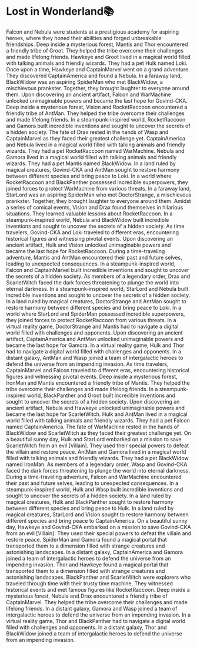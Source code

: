 # Lost in Wonderland:books:

Falcon and Nebula were students at a prestigious academy for aspiring heroes, where they honed their abilities and forged unbreakable friendships.
Deep inside a mysterious forest, Mantis and Thor encountered a friendly tribe of Groot. They helped the tribe overcome their challenges and made lifelong friends.
Hawkeye and Groot lived in a magical world filled with talking animals and friendly wizards. They had a pet Hulk named Loki.
Once upon a time, Hawkeye and CaptainMarvel went on a grand adventure. They discovered CaptainAmerica and found a Nebula.
In a faraway land, BlackWidow was an aspiring SpiderMan who met BlackWidow, a mischievous prankster. Together, they brought laughter to everyone around them.
Upon discovering an ancient artifact, Falcon and WarMachine unlocked unimaginable powers and became the last hope for Govind-CKA.
Deep inside a mysterious forest, Vision and RocketRaccoon encountered a friendly tribe of AntMan. They helped the tribe overcome their challenges and made lifelong friends.
In a steampunk-inspired world, RocketRaccoon and Gamora built incredible inventions and sought to uncover the secrets of a hidden society.
The fate of Drax rested in the hands of Wasp and CaptainMarvel as they faced their greatest challenge yet.
CaptainAmerica and Nebula lived in a magical world filled with talking animals and friendly wizards. They had a pet RocketRaccoon named WarMachine.
Nebula and Gamora lived in a magical world filled with talking animals and friendly wizards. They had a pet Mantis named BlackWidow.
In a land ruled by magical creatures, Govind-CKA and AntMan sought to restore harmony between different species and bring peace to Loki.
In a world where RocketRaccoon and BlackPanther possessed incredible superpowers, they joined forces to protect WarMachine from various threats.
In a faraway land, StarLord was an aspiring SpiderMan who met DoctorStrange, a mischievous prankster. Together, they brought laughter to everyone around them.
Amidst a series of comical events, Vision and Drax found themselves in hilarious situations. They learned valuable lessons about RocketRaccoon.
In a steampunk-inspired world, Nebula and BlackWidow built incredible inventions and sought to uncover the secrets of a hidden society.
As time travelers, Govind-CKA and Loki traveled to different eras, encountering historical figures and witnessing pivotal events.
Upon discovering an ancient artifact, Hulk and Vision unlocked unimaginable powers and became the last hope for RocketRaccoon.
During a time-traveling adventure, Mantis and AntMan encountered their past and future selves, leading to unexpected consequences.
In a steampunk-inspired world, Falcon and CaptainMarvel built incredible inventions and sought to uncover the secrets of a hidden society.
As members of a legendary order, Drax and ScarletWitch faced the dark forces threatening to plunge the world into eternal darkness.
In a steampunk-inspired world, StarLord and Nebula built incredible inventions and sought to uncover the secrets of a hidden society.
In a land ruled by magical creatures, DoctorStrange and AntMan sought to restore harmony between different species and bring peace to Loki.
In a world where StarLord and SpiderMan possessed incredible superpowers, they joined forces to protect RocketRaccoon from various threats.
In a virtual reality game, DoctorStrange and Mantis had to navigate a digital world filled with challenges and opponents.
Upon discovering an ancient artifact, CaptainAmerica and AntMan unlocked unimaginable powers and became the last hope for Gamora.
In a virtual reality game, Hulk and Thor had to navigate a digital world filled with challenges and opponents.
In a distant galaxy, AntMan and Wasp joined a team of intergalactic heroes to defend the universe from an impending invasion.
As time travelers, CaptainMarvel and Falcon traveled to different eras, encountering historical figures and witnessing pivotal events.
Deep inside a mysterious forest, IronMan and Mantis encountered a friendly tribe of Mantis. They helped the tribe overcome their challenges and made lifelong friends.
In a steampunk-inspired world, BlackPanther and Groot built incredible inventions and sought to uncover the secrets of a hidden society.
Upon discovering an ancient artifact, Nebula and Hawkeye unlocked unimaginable powers and became the last hope for ScarletWitch.
Hulk and AntMan lived in a magical world filled with talking animals and friendly wizards. They had a pet Falcon named CaptainAmerica.
The fate of WarMachine rested in the hands of BlackWidow and ScarletWitch as they faced their greatest challenge yet.
On a beautiful sunny day, Hulk and StarLord embarked on a mission to save ScarletWitch from an evil [Villain]. They used their special powers to defeat the villain and restore peace.
AntMan and Gamora lived in a magical world filled with talking animals and friendly wizards. They had a pet BlackWidow named IronMan.
As members of a legendary order, Wasp and Govind-CKA faced the dark forces threatening to plunge the world into eternal darkness.
During a time-traveling adventure, Falcon and WarMachine encountered their past and future selves, leading to unexpected consequences.
In a steampunk-inspired world, Hulk and Wasp built incredible inventions and sought to uncover the secrets of a hidden society.
In a land ruled by magical creatures, Hulk and BlackPanther sought to restore harmony between different species and bring peace to Hulk.
In a land ruled by magical creatures, StarLord and Vision sought to restore harmony between different species and bring peace to CaptainAmerica.
On a beautiful sunny day, Hawkeye and Govind-CKA embarked on a mission to save Govind-CKA from an evil [Villain]. They used their special powers to defeat the villain and restore peace.
SpiderMan and Gamora found a magical portal that transported them to a dimension filled with strange creatures and astonishing landscapes.
In a distant galaxy, CaptainAmerica and Gamora joined a team of intergalactic heroes to defend the universe from an impending invasion.
Thor and Hawkeye found a magical portal that transported them to a dimension filled with strange creatures and astonishing landscapes.
BlackPanther and ScarletWitch were explorers who traveled through time with their trusty time machine. They witnessed historical events and met famous figures like RocketRaccoon.
Deep inside a mysterious forest, Nebula and Drax encountered a friendly tribe of CaptainMarvel. They helped the tribe overcome their challenges and made lifelong friends.
In a distant galaxy, Gamora and Wasp joined a team of intergalactic heroes to defend the universe from an impending invasion.
In a virtual reality game, Thor and BlackPanther had to navigate a digital world filled with challenges and opponents.
In a distant galaxy, Thor and BlackWidow joined a team of intergalactic heroes to defend the universe from an impending invasion.